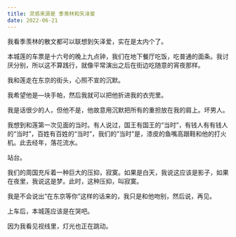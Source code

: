 ```yaml
---
title: 灵感来源是 季羡林和矢泽爱
date: 2022-06-21
---
```


我看季羡林的散文都可以联想到矢泽爱，实在是太内个了。

本城莲的车票是十六号的晚上九点钟，我们在地下餐厅吃饭，吃普通的面条。我讨厌分别，所以这不算践行，就像平常演出之后在街边吃随意的宵夜那样。

我和莲走在东京的街头，心照不宣的沉默。

我希望他是—块手帕，然后我就可以把他折进我的衣兜里。

我是话很少的人，但他不是，他故意用沉默把所有的重担放在我的肩上。坏男人。

我想到和莲第一次见面的当时。有人说过，国王有国王的“当时”，有钱人有有钱人的“当时”，百姓有百姓的“当时”，我们的”当时”是，漆皮的鱼嘴高跟鞋和他的打火机。此去经年，落花流水。

站台。

我们的周国充斥着一种巨大的压抑，寂寞。如果是白天，我说这应该是影子，如果在夜里，我说这是梦。此时，这种压抑，叫寂寞。

我是不会说出“在东京等你”这样的话来的，我只是和他吻别，然后说，再见。

上车后，本城莲应该是在哭吧。

因为我看见视线里，灯光也正在跳动。
